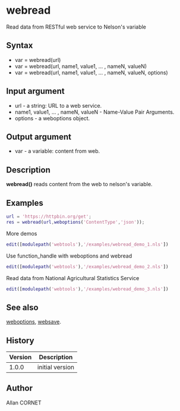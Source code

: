 

# webread

Read data from RESTful web service to Nelson's variable

## Syntax

- var = webread(url)
- var = webread(url, name1, value1, ... , nameN, valueN)
- var = webread(url, name1, value1, ... , nameN, valueN, options)

## Input argument

 - url - a string: URL to a web service.
 - name1, value1, ... , nameN, valueN - Name-Value Pair Arguments.
 - options - a weboptions object.

## Output argument

 - var - a variable: content from web.

## Description


  <p><b>webread()</b> reads content from the web to nelson's variable.</p>


## Examples

```matlab
url = 'https://httpbin.org/get';
res = webread(url,weboptions('ContentType','json'));
```
More demos
```matlab
edit([modulepath('webtools'),'/examples/webread_demo_1.nls'])
```
Use function_handle with weboptions and webread
```matlab
edit([modulepath('webtools'),'/examples/webread_demo_2.nls'])
```
Read data from National Agricultural Statistics Service
```matlab
edit([modulepath('webtools'),'/examples/webread_demo_3.nls'])
```

## See also

[weboptions](weboptions.md), [websave](websave.md).
## History

|Version|Description|
|------|------|
|1.0.0|initial version|


## Author

Allan CORNET



